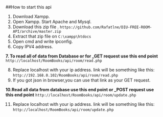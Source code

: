 ##How to start this api
1. Download Xampp.
2. Open Xampp. Start Apache and Mysql.
3. Download this zip file .
`https://github.com/Rafatlne/DIU-FREE-ROOM-API/archive/master.zip`
4. Extract that zip file on `C:\xampp\htdocs`
5. Open cmd and write ipconfig.
6. Copy IPV4 address.

**7. To read all of data from Database or for _GET request use this end point** 
`http://localhost/RoomBooks/api/room/read.php`

8. Replace localhost with your ip address. link will be something like this:
  `http://192.168.0.102/RoomBooks/api/room/read.php`
9. If you got json in browser,you can use that link as your GET request.

**10.Read all data from database use this end point or _POST request use this end point** 
`http://localhost/RoomBooks/api/room/update.php`

11. Replace localhost with your ip address. link will be something like this:
  `http://localhost/RoomBooks/api/room/update.php`